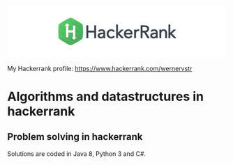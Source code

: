 ![Screenshot](title-hackerrank.jpg)

My Hackerrank profile: https://www.hackerrank.com/wernervstr
# Algorithms and datastructures in hackerrank
## Problem solving in hackerrank
Solutions are coded in Java 8, Python 3 and C#.

